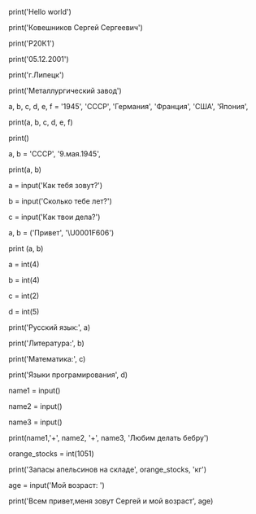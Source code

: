 print('Hello world')

print('Ковешников Сергей Сергеевич')

print('Р20К1')

print('05.12.2001')

print('г.Липецк')

print('Металлургический завод')

a, b, c, d, e, f = '1945', 'СССР', 'Германия', 'Франция', 'США', 'Япония',

print(a, b, c, d, e, f)

print()

a, b = 'СССР', '9.мая.1945',


print(a, b)

a = input('Как тебя зовут?')

b = input('Сколько тебе лет?')

c = input('Как твои дела?')

a, b = ('Привет', '\U0001F606') 

print (a, b)

a = int(4)

b = int(4)

c = int(2)

d = int(5)

print('Русский язык:', a)

print('Литература:', b)

print('Математика:', c)

print('Языки програмирования', d)

name1 = input()

name2 = input()

name3 = input()

print(name1,'+', name2, '+', name3, 'Любим делать бебру')

orange_stocks = int(1051)

print('Запасы апельсинов на складе', orange_stocks, 'кг')

age = input('Мой возраст: ')

print('Всем привет,меня зовут Сергей и мой возраст', age)
